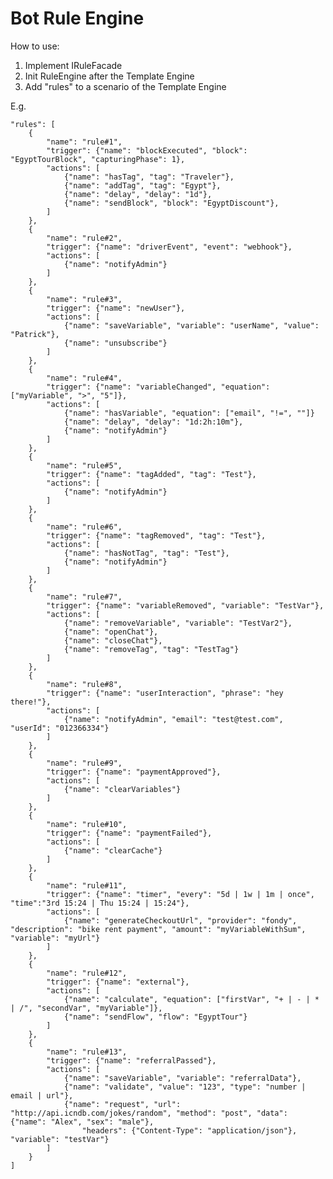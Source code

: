 <h1>Bot Rule Engine </h1>

How to use:
1. Implement IRuleFacade
2. Init RuleEngine after the Template Engine
3. Add "rules" to a scenario of the Template Engine

E.g.

    "rules": [
        {
            "name": "rule#1",
            "trigger": {"name": "blockExecuted", "block": "EgyptTourBlock", "capturingPhase": 1},
            "actions": [
                {"name": "hasTag", "tag": "Traveler"},
                {"name": "addTag", "tag": "Egypt"},
                {"name": "delay", "delay": "1d"},
                {"name": "sendBlock", "block": "EgyptDiscount"},
            ]
        },
        {
            "name": "rule#2",
            "trigger": {"name": "driverEvent", "event": "webhook"},
            "actions": [
                {"name": "notifyAdmin"}
            ]
        },
        {
            "name": "rule#3",
            "trigger": {"name": "newUser"},
            "actions": [
                {"name": "saveVariable", "variable": "userName", "value": "Patrick"},
                {"name": "unsubscribe"}
            ]
        },
        {
            "name": "rule#4",
            "trigger": {"name": "variableChanged", "equation": ["myVariable", ">", "5"]},
            "actions": [
                {"name": "hasVariable", "equation": ["email", "!=", ""]}
                {"name": "delay", "delay": "1d:2h:10m"},
                {"name": "notifyAdmin"}
            ]
        },
        {
            "name": "rule#5",
            "trigger": {"name": "tagAdded", "tag": "Test"},
            "actions": [
                {"name": "notifyAdmin"}
            ]
        },
        {
            "name": "rule#6",
            "trigger": {"name": "tagRemoved", "tag": "Test"},
            "actions": [
                {"name": "hasNotTag", "tag": "Test"},
                {"name": "notifyAdmin"}
            ]
        },
        {
            "name": "rule#7",
            "trigger": {"name": "variableRemoved", "variable": "TestVar"},
            "actions": [
                {"name": "removeVariable", "variable": "TestVar2"},
                {"name": "openChat"},
                {"name": "closeChat"},
                {"name": "removeTag", "tag": "TestTag"}
            ]
        },
        {
            "name": "rule#8",
            "trigger": {"name": "userInteraction", "phrase": "hey there!"},
            "actions": [
                {"name": "notifyAdmin", "email": "test@test.com", "userId": "012366334"}
            ]
        },
        {
            "name": "rule#9",
            "trigger": {"name": "paymentApproved"},
            "actions": [
                {"name": "clearVariables"}
            ]
        },
        {   
            "name": "rule#10",
            "trigger": {"name": "paymentFailed"},
            "actions": [
                {"name": "clearCache"}
            ]
        },
        {   
            "name": "rule#11",
            "trigger": {"name": "timer", "every": "5d | 1w | 1m | once", "time":"3rd 15:24 | Thu 15:24 | 15:24"},
            "actions": [
                {"name": "generateCheckoutUrl", "provider": "fondy", "description": "bike rent payment", "amount": "myVariableWithSum", "variable": "myUrl"}
            ]
        },
        {
            "name": "rule#12",
            "trigger": {"name": "external"},
            "actions": [
                {"name": "calculate", "equation": ["firstVar", "+ | - | * | /", "secondVar", "myVariable"]},
                {"name": "sendFlow", "flow": "EgyptTour"}
            ]
        },
        {  
            "name": "rule#13",
            "trigger": {"name": "referralPassed"},
            "actions": [
                {"name": "saveVariable", "variable": "referralData"},
                {"name": "validate", "value": "123", "type": "number | email | url"},
                {"name": "request", "url": "http://api.icndb.com/jokes/random", "method": "post", "data": {"name": "Alex", "sex": "male"}, 
                    "headers": {"Content-Type": "application/json"}, "variable": "testVar"}
            ]
        }
    ]